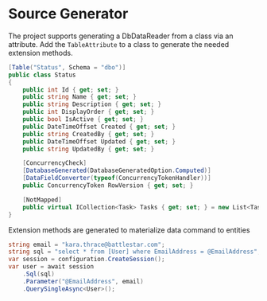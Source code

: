 # Source Generator

The project supports generating a DbDataReader from a class via an attribute.  Add the `TableAttribute` to a class to generate the needed extension methods.

```c#
[Table("Status", Schema = "dbo")]
public class Status
{
    public int Id { get; set; }
    public string Name { get; set; }
    public string Description { get; set; }
    public int DisplayOrder { get; set; }
    public bool IsActive { get; set; }
    public DateTimeOffset Created { get; set; }
    public string CreatedBy { get; set; }
    public DateTimeOffset Updated { get; set; }
    public string UpdatedBy { get; set; }

    [ConcurrencyCheck]
    [DatabaseGenerated(DatabaseGeneratedOption.Computed)]
    [DataFieldConverter(typeof(ConcurrencyTokenHandler))]
    public ConcurrencyToken RowVersion { get; set; }

    [NotMapped]
    public virtual ICollection<Task> Tasks { get; set; } = new List<Task>();
}
```

Extension methods are generated to materialize data command to entities

```c#
string email = "kara.thrace@battlestar.com";
string sql = "select * from [User] where EmailAddress = @EmailAddress";
var session = configuration.CreateSession();
var user = await session
    .Sql(sql)
    .Parameter("@EmailAddress", email)
    .QuerySingleAsync<User>();
```
